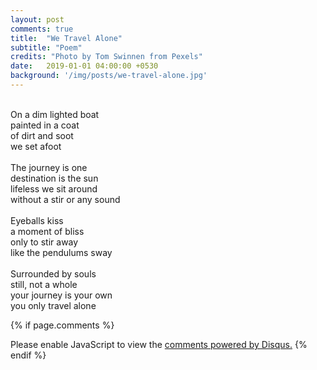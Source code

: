 ```yaml
---
layout: post
comments: true
title:  "We Travel Alone"
subtitle: "Poem"
credits: "Photo by Tom Swinnen from Pexels"
date:   2019-01-01 04:00:00 +0530
background: '/img/posts/we-travel-alone.jpg'
---
```


<br>On a dim lighted boat
<br>painted in a coat
<br>of dirt and soot
<br>we set afoot
<br>
<br>The journey is one
<br>destination is the sun
<br>lifeless we sit around
<br>without a stir or any sound
<br>
<br>Eyeballs kiss
<br>a moment of bliss
<br>only to stir away
<br>like the pendulums sway
<br>
<br>Surrounded by souls
<br>still, not a whole
<br>your journey is your own
<br>you only travel alone

{% if page.comments %}
<div id="disqus_thread"></div>
<script>
    /**
     *  RECOMMENDED CONFIGURATION VARIABLES: EDIT AND UNCOMMENT THE SECTION BELOW TO INSERT DYNAMIC VALUES FROM YOUR PLATFORM OR CMS.
     *  LEARN WHY DEFINING THESE VARIABLES IS IMPORTANT: https://disqus.com/admin/universalcode/#configuration-variables
     */
    /*
    var disqus_config = function () {
        this.page.url = PAGE_URL;  // Replace PAGE_URL with your page's canonical URL variable
        this.page.identifier = PAGE_IDENTIFIER; // Replace PAGE_IDENTIFIER with your page's unique identifier variable
    };
    */
    (function() {  // REQUIRED CONFIGURATION VARIABLE: EDIT THE SHORTNAME BELOW
        var d = document, s = d.createElement('script');

        s.src = 'https://amanabt.disqus.com/embed.js';  // IMPORTANT: Replace EXAMPLE with your forum shortname!

        s.setAttribute('data-timestamp', +new Date());
        (d.head || d.body).appendChild(s);
    })();
</script>
<noscript>Please enable JavaScript to view the <a href="https://disqus.com/?ref_noscript" rel="nofollow">comments powered by Disqus.</a></noscript>
{% endif %}
